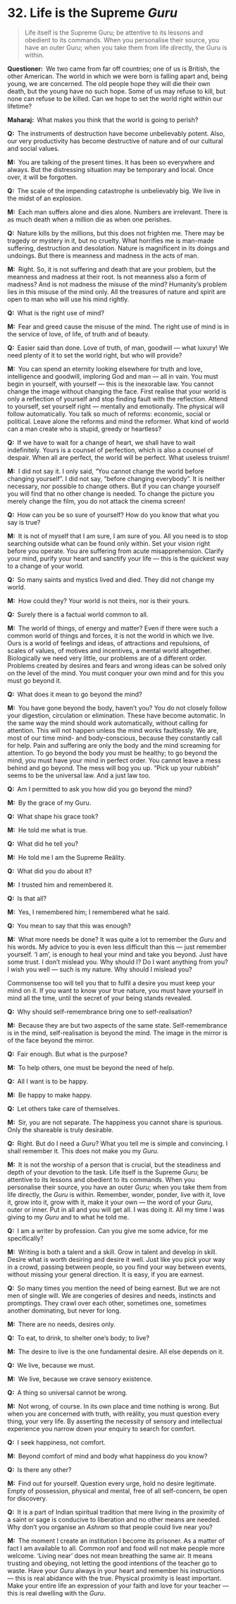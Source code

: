 # 32. Life is the Supreme *Guru*

>Life itself is the Supreme <span style=font-style:normal>Guru</span>; be attentive to its lessons and obedient to its commands. When you personalise their source, you have an outer <span style=font-style:normal>Guru</span>; when you take them from life directly, the <span style=font-style:normal>Guru</span> is within.

**Questioner:**&ensp;We two came from far off countries; one of us is British, the other American. The world in which we were born is falling apart and, being young, we are concerned. The old people hope they will die their own death, but the young have no such hope. Some of us may refuse to kill, but none can refuse to be killed. Can we hope to set the world right within our lifetime?

**Maharaj:**&ensp;What makes you think that the world is going to perish?

**Q:**&ensp;The instruments of destruction have become unbelievably potent. Also, our very productivity has become destructive of nature and of our cultural and social values.

**M:**&ensp;You are talking of the present times. It has been so everywhere and always. But the distressing situation may be temporary and local. Once over, it will be forgotten.

**Q:**&ensp;The scale of the impending catastrophe is unbelievably big. We live in the midst of an explosion.

**M:**&ensp;Each man suffers alone and dies alone. Numbers are irrelevant. There is as much death when a million die as when one perishes.

**Q:**&ensp;Nature kills by the millions, but this does not frighten me. There may be tragedy or mystery in it, but no cruelty. What horrifies me is man-made suffering, destruction and desolation. Nature is magnificent in its doings and undoings. But there is meanness and madness in the acts of man.

**M:**&ensp;Right. So, it is not suffering and death that are your problem, but the meanness and madness at their root. Is not meanness also a form of madness? And is not madness the misuse of the mind? Humanity’s problem lies in this misuse of the mind only. All the treasures of nature and spirit are open to man who will use his mind rightly.

**Q:**&ensp;What is the right use of mind?

**M:**&ensp;Fear and greed cause the misuse of the mind. The right use of mind is in the service of love, of life, of truth and of beauty.

**Q:**&ensp;Easier said than done. Love of truth, of man, goodwill — what luxury! We need plenty of it to set the world right, but who will provide?

**M:**&ensp;You can spend an eternity looking elsewhere for truth and love, intelligence and goodwill, imploring God and man — all in vain. You must begin in yourself, with yourself — this is the inexorable law. You cannot change the image without changing the face. First realise that your world is only a reflection of yourself and stop finding fault with the reflection. Attend to yourself, set yourself right — mentally and emotionally. The physical will follow automatically. You talk so much of reforms: economic, social or political. Leave alone the reforms and mind the reformer. What kind of world can a man create who is stupid, greedy or heartless?

**Q:**&ensp;If we have to wait for a change of heart, we shall have to wait indefinitely. Yours is a counsel of perfection, which is also a counsel of despair. When all are perfect, the world will be perfect. What useless truism!

**M:**&ensp;I did not say it. I only said, “You cannot change the world before changing yourself”. I did not say, “before changing everybody”. It is neither necessary, nor possible to change others. But if you can change yourself you will find that no other change is needed. To change the picture you merely change the film, you do not attack the cinema screen!

**Q:**&ensp;How can you be so sure of yourself? How do you know that what you say is true?

**M:**&ensp;It is not of myself that I am sure, I am sure of you. All you need is to stop searching outside what can be found only within. Set your vision right before you operate. You are suffering from acute misapprehension. Clarify your mind, purify your heart and sanctify your life — this is the quickest way to a change of your world.

**Q:**&ensp;So many saints and mystics lived and died. They did not change my world.

**M:**&ensp;How could they? Your world is not theirs, nor is their yours.

**Q:**&ensp;Surely there is a factual world common to all.

**M:**&ensp;The world of things, of energy and matter? Even if there were such a common world of things and forces, it is not the world in which we live. Ours is a world of feelings and ideas, of attractions and repulsions, of scales of values, of motives and incentives, a mental world altogether. Biologically we need very little, our problems are of a different order. Problems created by desires and fears and wrong ideas can be solved only on the level of the mind. You must conquer your own mind and for this you must go beyond it.

**Q:**&ensp;What does it mean to go beyond the mind?

**M:**&ensp;You have gone beyond the body, haven’t you? You do not closely follow your digestion, circulation or elimination. These have become automatic. In the same way the mind should work automatically, without calling for attention. This will not happen unless the mind works faultlessly. We are, most of our time mind- and body-conscious, because they constantly call for help. Pain and suffering are only the body and the mind screaming for attention. To go beyond the body you must be healthy; to go beyond the mind, you must have your mind in perfect order. You cannot leave a mess behind and go beyond. The mess will bog you up. “Pick up your rubbish” seems to be the universal law. And a just law too.

**Q:**&ensp;Am I permitted to ask you how did you go beyond the mind?

**M:**&ensp;By the grace of my <span data-tippy-content="Spiritual teacher, preceptor.">Guru</span>.

**Q:**&ensp;What shape his grace took?

**M:**&ensp;He told me what is true.

**Q:**&ensp;What did he tell you?

**M:**&ensp;He told me I am the Supreme Reälity.

**Q:**&ensp;What did you do about it?

**M:**&ensp;I trusted him and remembered it.

**Q:**&ensp;Is that all?

**M:**&ensp;Yes, I remembered him; I remembered what he said.

**Q:**&ensp;You mean to say that this was enough?

**M:**&ensp;What more needs be done? It was quite a lot to remember the *Guru* and his words. My advice to you is even less difficult than this — just remember yourself. ‘I am’, is enough to heal your mind and take you beyond. Just have some trust. I don’t mislead you. Why should I? Do I want anything from you? I wish you well — such is my nature. Why should I mislead you? 

Commonsense too will tell you that to fulfil a desire you must keep your mind on it. If you want to know your true nature, you must have yourself in mind all the time, until the secret of your being stands revealed.

**Q:**&ensp;Why should self-remembrance bring one to self-realisation?

**M:**&ensp;Because they are but two aspects of the same state. Self-remembrance is in the mind, self-realisation is beyond the mind. The image in the mirror is of the face beyond the mirror.

**Q:**&ensp;Fair enough. But what is the purpose?

**M:**&ensp;To help others, one must be beyond the need of help.

**Q:**&ensp;All I want is to be happy.

**M:**&ensp;Be happy to make happy.

**Q:**&ensp;Let others take care of themselves.

**M:**&ensp;Sir, you are not separate. The happiness you cannot share is spurious. Only the shareable is truly desirable.

**Q:**&ensp;Right. But do I need a *Guru*? What you tell me is simple and convincing. I shall remember it. This does not make you my *Guru*.

**M:**&ensp;It is not the worship of a person that is crucial, but the steadiness and depth of your devotion to the task. Life itself is the Supreme *Guru*; be attentive to its lessons and obedient to its commands. When you personalise their source, you have an outer *Guru*; when you take them from life directly, the *Guru* is within. Remember, wonder, ponder, live with it, love it, grow into it, grow with it, make it your own — the word of your *Guru*, outer or inner. Put in all and you will get all. I was doing it. All my time I was giving to my *Guru* and to what he told me.

**Q:**&ensp;I am a writer by profession. Can you give me some advice, for me specifically?

**M:**&ensp;Writing is both a talent and a skill. Grow in talent and develop in skill. Desire what is worth desiring and desire it well. Just like you pick your way in a crowd, passing between people, so you find your way between events, without missing your general direction. It is easy, if you are earnest.

**Q:**&ensp;So many times you mention the need of being earnest. But we are not men of single will. We are congeries of desires and needs, instincts and promptings. They crawl over each other, sometimes one, sometimes another dominating, but never for long.

**M:**&ensp;There are no needs, desires only.

**Q:**&ensp;To eat, to drink, to shelter one’s body; to live?

**M:**&ensp;The desire to live is the one fundamental desire. All else depends on it.

**Q:**&ensp;We live, because we must.

**M:**&ensp;We live, because we crave sensory existence.

**Q:**&ensp;A thing so universal cannot be wrong.

**M:**&ensp;Not wrong, of course. In its own place and time nothing is wrong. But when you are concerned with truth, with reälity, you must question every thing, your very life. By asserting the necessity of sensory and intellectual experience you narrow down your enquiry to search for comfort.

**Q:**&ensp;I seek happiness, not comfort.

**M:**&ensp;Beyond comfort of mind and body what happiness do you know?

**Q:**&ensp;Is there any other?

**M:**&ensp;Find out for yourself. Question every urge, hold no desire legitimate. Empty of possession, physical and mental, free of all self-concern, be open for discovery.

**Q:**&ensp;It is a part of Indian spiritual tradition that mere living in the proximity of a saint or sage is conducive to liberation and no other means are needed. Why don’t you organise an *Ashram* so that people could live near you?

**M:**&ensp;The moment I create an institution I become its prisoner. As a matter of fact I am available to all. Common roof and food will not make people more welcome. ‘Living near’ does not mean breathing the same air. It means trusting and obeying, not letting the good intentions of the teacher go to waste. Have your *Guru* always in your heart and remember his instructions — this is real abidance with the true. Physical proximity is least important. Make your entire life an expression of your faith and love for your teacher — this is real dwelling with the *Guru*.

<script>
export default {
  props: ["slot-key"],
  mounted () {
    tippy("[data-tippy-content]", {allowHTML: true});
  }
}
</script>